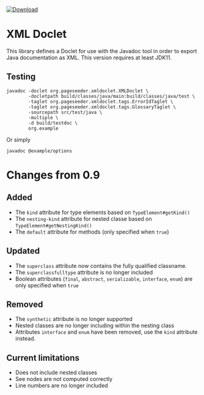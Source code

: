 [ ![Download](https://api.bintray.com/packages/pageseeder/maven/xmldoclet/images/download.svg) ](https://bintray.com/pageseeder/maven/xmldoclet/_latestVersion)

# XML Doclet

This library defines a Doclet for use with the Javadoc tool in order to
export Java documentation as XML. This version requires at least JDK11.

## Testing

```shell
javadoc -doclet org.pageseeder.xmldoclet.XMLDoclet \
        -docletpath build/classes/java/main:build/classes/java/test \
        -taglet org.pageseeder.xmldoclet.tags.ErrorIdTaglet \
        -taglet org.pageseeder.xmldoclet.tags.GlossaryTaglet \
        -sourcepath src/test/java \
        -multiple \
        -d build/testdoc \
        org.example
```

Or simply

```shell
javadoc @example/options
```

# Changes from 0.9

## Added

- The `kind` attribute for type elements based on `TypeElement#getKind()`
- The `nesting-kind` attribute for nested classe based on `TypeElement#getNestingKind()`
- The `default` attribute for methods (only specified when `true`)

## Updated

- The `superclass` attribute now contains the fully qualified classname.
- The `superclassfulltype` attribute is no longer included
- Boolean attributes (`final`, `abstract`, `serializable`, `interface`, `enum`) are only specified when `true`

## Removed

- The `synthetic` attribute is no longer supported
- Nested classes are no longer including within the nesting class
- Attributes `interface` and `enum` have been removed, use the `kind` attribute instead.

## Current limitations

- Does not include nested classes
- See nodes are not computed correctly
- Line numbers are no longer included
